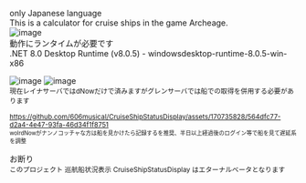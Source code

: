 only Japanese language  
This is a calculator for cruise ships in the game Archeage.  
![image](https://github.com/606musical/CruiseShipStatusDisplay/assets/170735828/db347cf2-f025-4925-af8a-33113d262bca)  
動作にランタイムが必要です  
.NET 8.0 Desktop Runtime (v8.0.5) - windowsdesktop-runtime-8.0.5-win-x86  
  
![image](https://github.com/606musical/CruiseShipStatusDisplay/assets/170735828/17fe456e-f807-4245-826e-33f8d587dc3a) ![image](https://github.com/606musical/CruiseShipStatusDisplay/assets/170735828/9060a189-c19e-438c-a2ec-a0153cfad657)  
<sup>現在レイナサーバではdNowだけで済みますがグレンサーバでは船での取得を併用する必要があります  
  
<sup>https://github.com/606musical/CruiseShipStatusDisplay/assets/170735828/564dfc77-d2a4-4e47-93fa-46d34f1f8751  
<sup>wolrdNowがナンノコッチャな方は船を見かけたら記録するを推奨、半日以上経過後のログイン等で船を見て遅延系を調整  
  
お断り  
<sup>このプロジェクト 巡航船状況表示 CruiseShipStatusDisplay はエターナルベータとなります
